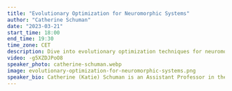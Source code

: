```yaml
---
title: "Evolutionary Optimization for Neuromorphic Systems"
author: "Catherine Schuman"
date: "2023-03-21"
start_time: 18:00
end_time: 19:30
time_zone: CET
description: Dive into evolutionary optimization techniques for neuromorphic systems with Catherine Schuman, an expert in the field. Watch the recorded workshop for valuable insights.
video: -g5XZDJPoO8
speaker_photo: catherine-schuman.webp
image: evolutionary-optimization-for-neuromorphic-systems.png
speaker_bio: Catherine (Katie) Schuman is an Assistant Professor in the Department of Electrical Engineering and Computer Science at the University of Tennessee (UT). She received her Ph.D. in Computer Science from UT in 2015, where she completed her dissertation on the use of evolutionary algorithms to train spiking neural networks for neuromorphic systems. Katie previously served as a research scientist at Oak Ridge National Laboratory, where her research focused on algorithms and applications of neuromorphic systems.  Katie co-leads the TENNLab Neuromorphic Computing Research Group at UT.  She has over 100 publications as well as seven patents in the field of neuromorphic computing. She received the Department of Energy Early Career Award in 2019.
---
```

